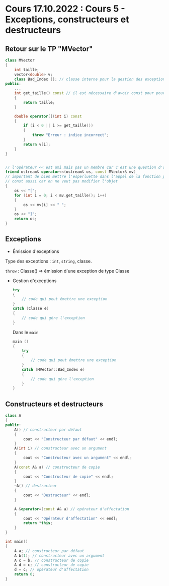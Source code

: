 # Cours 17.10.2022 : Cours 5 - Exceptions, constructeurs et destructeurs

## Retour sur le TP "MVector"

```cpp
class MVector 
{
    int taille; 
    vector<double> v;
    class Bad_Index {}; // classe interne pour la gestion des exceptions
public:
    ...
    int get_taille() const // il est nécessaire d'avoir const pour pouvoir utiliser la méthode dans une méthode const
    {
        return taille;
    }

    double operator[](int i) const 
    { 
        if (i < 0 || i >= get_taille()) 
        {
            throw "Erreur : indice incorrect";
        }
        return v[i];
    }
}


// l'opérateur << est ami mais pas un membre car c'est une question d'ordre des arguments
friend ostream& operator<<(ostream& os, const MVector& mv) 
// important de bien mettre l'esperluette dans l'appel de la fonction pour passer l'objet en référence et pas en valeur (pas de copie)
// const aussi car on ne veut pas modifier l'objet 
{
    os << "[";
    for (int i = 0; i < mv.get_taille(); i++)
    {
        os << mv[i] << " ";
    }
    os << "]";
    return os;
}
```

## Exceptions

- Émission d'exceptions

Type des exceptions : `int`, `string`, classe.

`throw` : Classe() $\Rightarrow$ émission d'une exception de type Classe

- Gestion d'exceptions

  ```cpp
  try
  {
      // code qui peut émettre une exception
  }
  catch (Classe e)
  {
      // code qui gère l'exception
  }
  ```

  Dans le `main`

  ```cpp
  main ()
  {
      try
      {
          // code qui peut émettre une exception
      }
      catch (MVector::Bad_Index e)
      {
          // code qui gère l'exception
      }
  }
    ```

## Constructeurs et destructeurs

```cpp
class A
{
public:
    A() // constructeur par défaut
    {
        cout << "Constructeur par défaut" << endl;
    }
    A(int i) // constructeur avec un argument
    {
        cout << "Constructeur avec un argument" << endl;
    }
    A(const A& a) // constructeur de copie
    {
        cout << "Constructeur de copie" << endl;
    }
    ~A() // destructeur
    {
        cout << "Destructeur" << endl;
    }

    A &operator=(const A& a) // opérateur d'affectation
    {
        cout << "Opérateur d'affectation" << endl;
        return *this;
    }
}

int main()
{
    A a; // constructeur par défaut
    A b(1); // constructeur avec un argument
    A c = b; // constructeur de copie
    A d = c; // constructeur de copie
    d = c; // opérateur d'affectation
    return 0;
}
```
